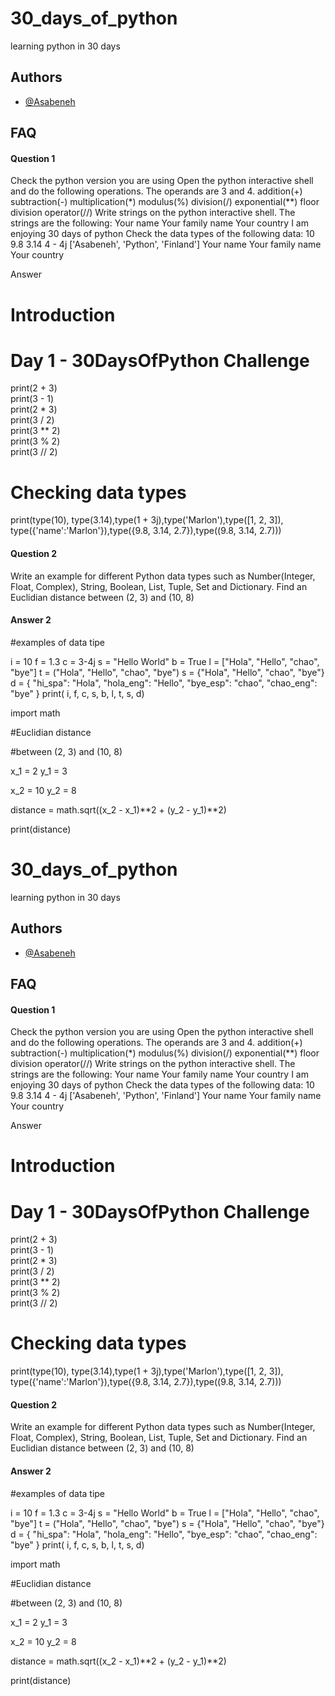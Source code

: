 # 30_days_of_python

learning python in 30 days


## Authors

- [@Asabeneh](https://github.com/Asabeneh)



## FAQ

#### Question 1

Check the python version you are using
Open the python interactive shell and do the following operations. The operands are 3 and 4.
addition(+)
subtraction(-)
multiplication(*)
modulus(%)
division(/)
exponential(**)
floor division operator(//)
Write strings on the python interactive shell. The strings are the following:
Your name
Your family name
Your country
I am enjoying 30 days of python
Check the data types of the following data:
10
9.8
3.14
4 - 4j
['Asabeneh', 'Python', 'Finland']
Your name
Your family name
Your country

Answer
# Introduction
# Day 1 - 30DaysOfPython Challenge

print(2 + 3)   
print(3 - 1)   
print(2 * 3)   
print(3 / 2)   
print(3 ** 2)  
print(3 % 2)   
print(3 // 2)  

# Checking data types

print(type(10), type(3.14),type(1 + 3j),type('Marlon'),type([1, 2, 3]), type({'name':'Marlon'}),type({9.8, 3.14, 2.7}),type((9.8, 3.14, 2.7)))


#### Question 2
Write an example for different Python data types such as Number(Integer, Float, Complex), String, Boolean, List, Tuple, Set and Dictionary.
Find an Euclidian distance between (2, 3) and (10, 8)

#### Answer 2

#examples of data tipe

i = 10
f = 1.3
c = 3-4j
s = "Hello World"
b = True
l = ["Hola", "Hello", "chao", "bye"]
t = ("Hola", "Hello", "chao", "bye")
s = {"Hola", "Hello", "chao", "bye"}
d = {
    "hi_spa": "Hola",
    "hola_eng": "Hello",
    "bye_esp": "chao",
    "chao_eng": "bye"
}
print( i, f, c, s, b, l, t, s, d)



import math


#Euclidian distance

#between (2, 3) and (10, 8)

x_1 = 2
y_1 = 3

x_2 = 10
y_2 = 8

distance = math.sqrt((x_2 - x_1)**2 + (y_2 - y_1)**2)

print(distance)


# 30_days_of_python

learning python in 30 days


## Authors

- [@Asabeneh](https://github.com/Asabeneh)



## FAQ

#### Question 1

Check the python version you are using
Open the python interactive shell and do the following operations. The operands are 3 and 4.
addition(+)
subtraction(-)
multiplication(*)
modulus(%)
division(/)
exponential(**)
floor division operator(//)
Write strings on the python interactive shell. The strings are the following:
Your name
Your family name
Your country
I am enjoying 30 days of python
Check the data types of the following data:
10
9.8
3.14
4 - 4j
['Asabeneh', 'Python', 'Finland']
Your name
Your family name
Your country

Answer
# Introduction
# Day 1 - 30DaysOfPython Challenge

print(2 + 3)   
print(3 - 1)   
print(2 * 3)   
print(3 / 2)   
print(3 ** 2)  
print(3 % 2)   
print(3 // 2)  

# Checking data types

print(type(10), type(3.14),type(1 + 3j),type('Marlon'),type([1, 2, 3]), type({'name':'Marlon'}),type({9.8, 3.14, 2.7}),type((9.8, 3.14, 2.7)))


#### Question 2
Write an example for different Python data types such as Number(Integer, Float, Complex), String, Boolean, List, Tuple, Set and Dictionary.
Find an Euclidian distance between (2, 3) and (10, 8)

#### Answer 2

#examples of data tipe

i = 10
f = 1.3
c = 3-4j
s = "Hello World"
b = True
l = ["Hola", "Hello", "chao", "bye"]
t = ("Hola", "Hello", "chao", "bye")
s = {"Hola", "Hello", "chao", "bye"}
d = {
    "hi_spa": "Hola",
    "hola_eng": "Hello",
    "bye_esp": "chao",
    "chao_eng": "bye"
}
print( i, f, c, s, b, l, t, s, d)



import math


#Euclidian distance

#between (2, 3) and (10, 8)

x_1 = 2
y_1 = 3

x_2 = 10
y_2 = 8

distance = math.sqrt((x_2 - x_1)**2 + (y_2 - y_1)**2)

print(distance)

